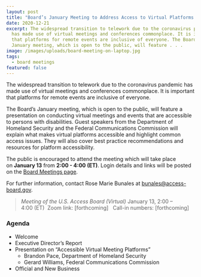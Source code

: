```yaml
---
layout: post
title: "Board’s January Meeting to Address Access to Virtual Platforms  "
date: 2020-12-21
excerpt: The widespread transition to telework due to the coronavirus pandemic
  has made use of virtual meetings and conferences commonplace. It is important
  that platforms for remote events are inclusive of everyone. The Board’s
  January meeting, which is open to the public, will feature . . .
image: /images/uploads/board-meeting-on-laptop.jpg
tags:
  - board meetings
featured: false
---
```

The widespread transition to telework due to the coronavirus pandemic has made use of virtual meetings and conferences commonplace. It is important that platforms for remote events are inclusive of everyone. 

The Board’s January meeting, which is open to the public, will feature a presentation on conducting virtual meetings and events that are accessible to persons with disabilities. Guest speakers from the Department of Homeland Security and the Federal Communications Commission will explain what makes virtual platforms accessible and highlight common access issues. They will also cover best practice recommendations and resources for platform accessibility. 

The public is encouraged to attend the meeting which will take place on **January 13** from **2:00 - 4:00 (ET)**. Login details and links will be posted on the [Board Meetings page](https://www.access-board.gov/about/meetings.html).  

For further information, contact Rose Marie Bunales at [bunales@access-board.gov](mailto:bunales@access-board.gov). 

> *Meeting of the U.S. Access Board (Virtual)*
> January 13, 2:00 – 4:00 (ET) 
> Zoom link: \[forthcoming]  
> Call-in numbers: \[forthcoming] 

### Agenda

* Welcome  
* Executive Director’s Report  
* Presentation on “Accessible Virtual Meeting Platforms” 
  * Brandon Pace, Department of Homeland Security 
  * Gerard Williams, Federal Communications Commission  
* Official and New Business
